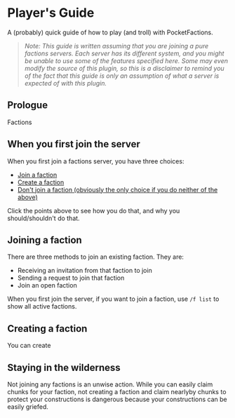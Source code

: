 Player's Guide
===
A (probably) quick guide of how to play (and troll) with PocketFactions.

> _Note: This guide is written assuming that you are joining a pure factions servers. Each server has its different system, and you might be unable to use some of the features specified here. Some may even modify the source of this plugin, so this is a disclaimer to remind you of the fact that this guide is only an assumption of what a server is expected of with this plugin._

## Prologue
Factions

## When you first join the server
When you first join a factions server, you have three choices:
* [Join a faction](#Joining%20a%20faction)
* [Create a faction](#Creating%20a%20faction)
* [Don't join a faction (obviously the only choice if you do neither of the above)](#Staying%20in%20the%20wilderness)

Click the points above to see how you do that, and why you should/shouldn't do that.

## Joining a faction
There are three methods to join an existing faction. They are:
* Receiving an invitation from that faction to join
* Sending a request to join that faction
* Join an open faction

When you first join the server, if you want to join a faction, use `/f list` to show all active factions.

## Creating a faction
You can create

## Staying in the wilderness
Not joining any factions is an unwise action. While you can easily claim chunks for your faction, not creating a faction and claim nearlyby chunks to protect your constructions is dangerous because your constructions can be easily griefed.
